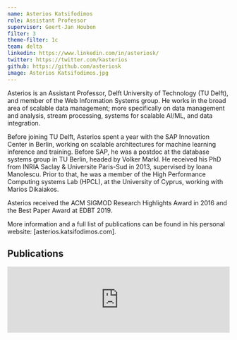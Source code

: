 ```yaml
---
name: Asterios Katsifodimos
role: Assistant Professor
supervisor: Geert-Jan Houben
filter: 3
theme-filter: 1c
team: delta
linkedin: https://www.linkedin.com/in/asteriosk/
twitter: https://twitter.com/kasterios
github: https://github.com/asteriosk
image: Asterios Katsifodimos.jpg
---
```


Asterios is an Assistant Professor, Delft University of Technology (TU Delft), and member of the Web Information Systems group. He works in the broad area of scalable data management; more specifically on data management and analysis, stream processing, systems for scalable AI/ML, and data integration.

Before joining TU Delft, Asterios spent a year with the SAP Innovation Center in Berlin, working on scalable architectures for machine learning inference and training. Before SAP, he was a postdoc at the database systems group in TU Berlin, headed by Volker Markl. He received his PhD from INRIA Saclay & Universite Paris-Sud in 2013, supervised by Ioana Manolescu. Prior to that, he was a member of the High Performance Computing systems Lab (HPCL), at the University of Cyprus, working with Marios Dikaiakos.

Asterios received the ACM SIGMOD Research Highlights Award in 2016 and the  Best Paper Award at EDBT 2019.

More information and a full list of publications can be found in his personal website: [asterios.katsifodimos.com].

## Publications

<style>iframe {width: 100%;  border: none;}</style><script src="https://d1rkab7tlqy5f1.cloudfront.net/Admin/pure-converter/js/iframeResizer.min.js"></script><iframe src="https://purexml.ewi.tudelft.nl/direct/tu/person/0eaea4e6-3dd3-42ee-9c39-b22dbfae6262" scrolling="no"></iframe><script>iFrameResize()</script>